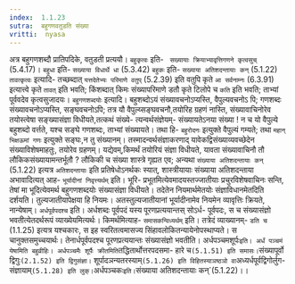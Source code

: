 ```yaml
---
index:  1.1.23
sutra:  बहुगणवतुडति संख्या
vritti:  nyasa
---
```


अत्र बहुगणशब्दौ प्रातिपदिके, वतुडती प्रत्ययौ। `बहुकृत्वः` इति- `
सख्यायाः क्रियाभ्यावृत्तिगणने कृत्वसुच्` (5.4.17)। `बहुधा` इति- `सख्याया
विधार्थे धा` (5.3.42) `बहुकः` इति- `सख्याया अतिशदन्तायाः कन्` (5.1.22)
`तावत्कृत्वः` इत्यादि- तच्छब्दात् `यत्तदेतेभ्यः परिमाणे वतुप्` (5.2.39) इति
वतुपि कृते `आ सर्वनाम्नः` (6.3.91) इत्यात्त्वे कृते `तावत्` इति भवति; किंशब्दात् किमः संख्यापरिमाणे डतौ कृते टिलोपे च `कति` इति भवति; ताभ्यां पूर्ववदेव
कृत्वसुजादयः।
`बहुगणशब्दयोः` इत्यादि। बहुशब्दोऽयं संख्यावचनोऽप्यस्ति, वैपुल्यवचनोऽ
पि; गणशब्दः संख्यावचनोऽप्यस्ति, सङ्घवचनोऽपि; तत्र यौ वैपुल्य्सङ्घवचनौ,तयोरिह
ग्रहणं नास्ति, संख्यावाचिनोरेव तयोस्त्वेषा सङ्ख्यासंज्ञा विधीयते,तत्कथं संख्ये-
त्यन्वर्थसंज्ञेयम्- संख्यायतेऽनया संख्या ! न च यो वैपुल्ये बहुशब्दो वर्त्तते,
यश्च सङ्घे गणशब्दः, ताभ्यां संख्यायते। तथा हि- `बहुरोदनः` इत्युक्ते वैपुल्यं
गम्यते; तथा `महान् भिक्षऊमां गणः` इत्युक्ते सङ्घः,न तु संख्यानम्। तस्मादन्वर्थसंज्ञाकरणाद् यावेकद्विसंख्याव्यवच्छेदेन संख्याविशेषमाहतुः, तयोरेव ग्रहणम्।
यद्येवम्,किमर्थं तयोरियं संज्ञा विधीयते, यावता संख्यावाचिनौ तौ लौकिकसंख्यायामन्तर्भूतौ ? लौकिकी च संख्या शास्त्रे गृह्यत एव; अन्यथा `संख्याया अतिशदन्तायाः कन्` (5.1.22) इत्यत्र `अतिशदन्तायाः` इति प्रतिषेधोऽनर्थकः स्यात्, शास्त्रीयायाः
संख्याया अतिशदन्ताया अभावादित्यत् आह- `भूर्यादीनां निवृत्त्यर्थम्` इति। भूरि-
प्रभूतमित्येवमादयस्तज्जातीयाः प्रचुरविशेषवाचिनः सन्ति, तेषां मा भूदित्येवमर्थ
बहुगणशब्दयोः संख्यासंज्ञा विधीयते। तदेतेन नियमार्थमेतयोः संज्ञाविधानमेतदिति दर्शयति। तुल्यजातीयापेक्षया हि नियमः। अतस्तुल्यजातीयानां भूर्यादीनामेव नियमेन
व्यावृत्तिः क्रियते, नान्येषाम्।
`अर्धपूर्वपदश्च` इति। अर्धशब्दः पूर्वपदं यस्य पूरणप्रत्ययान्तस् सोऽर्ध-
पूर्वपदः, स च संख्यासंज्ञो भवतीत्येतदर्थरूपं व्याख्येयमित्यर्थः। किमर्थमित्याह- `समासकन्विध्यर्थम्` इति। तत्रेदं व्याख्यानम्- `डति च` (1.1.25) इत्यत्र यश्चकारः, स इह स्वरितत्वमासज्य सिंहावलोकितन्यायेनोपस्थाप्यते। स चानुक्तसमुच्चयार्थः। तेनार्धपूर्वपदश्च पूरणप्रत्ययान्तः संख्यासंज्ञो भवतीति। अर्धपञ्चमशूर्पः` इति। अर्धं पञ्चमं येषामिति बहुव्रीहिः। अर्धपञ्चमैः शूर्पैः क्रीतमिति `तद्धितार्थोत्तरपदसमा-
हारे च` (5.1.51) इति समासः। `संख्यापूर्वो द्विगुः` (2.1.52) इति द्विगुसंज्ञा। `
शूर्पादञन्यतरस्याम्` (5.1.26) इति विहितस्याञष्ठञो वा `अध्यर्धपूर्वद्विगोर्लुग-
संज्ञायाम्` (5.1.28) इति लुक्। `अर्धपञ्चकः` इति। `संख्याया अतिशदन्तायाः कन्`(5.1.22)।।

